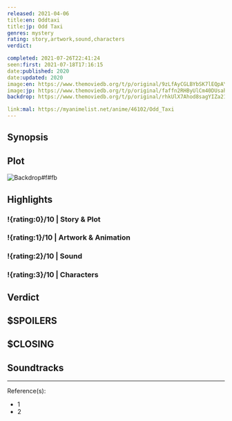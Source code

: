 ```yaml
---
released: 2021-04-06
title:en: Oddtaxi
title:jp: Odd Taxi
genres: mystery
rating: story,artwork,sound,characters
verdict:

completed: 2021-07-26T22:41:24
seen:first: 2021-07-18T17:16:15
date:published: 2020
date:updated: 2020
image:en: https://www.themoviedb.org/t/p/original/9zLfAyCGLBYbSK7lEQpAY5BRBrc.jpg
image:jp: https://www.themoviedb.org/t/p/original/faffn2RHByUlCm40DUsahp036Nw.jpg
backdrop: https://www.themoviedb.org/t/p/original/rhkUlX7Ahod8sagYIZa21aHpglz.jpg

link:mal: https://myanimelist.net/anime/46102/Odd_Taxi
---
```



## Synopsis

## Plot

![Backdrop#f#fb](https://www.themoviedb.org/t/p/original/vaH4XdNBXwhOpyBQx9sXfnUu0BJ.jpg "Source: TMDB")

## Highlights

### !{rating:0}/10 | Story & Plot

### !{rating:1}/10 | Artwork & Animation

### !{rating:2}/10 | Sound

### !{rating:3}/10 | Characters

## Verdict

## $SPOILERS

## $CLOSING

## Soundtracks

***
Reference(s):

- 1
- 2
